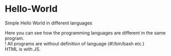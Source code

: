 # Hello-World
Simple Hello World in different languages

Here you can see how the programming languages are different in the same program.<br>
! All programs are without definition of language (#!/bin/bash etc.)<br>
HTML is with JS.
